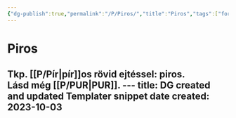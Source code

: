 ```yaml
---
{"dg-publish":true,"permalink":"/P/Piros/","title":"Piros","tags":["formatted🟢"],"created":"2023-10-04T12:50","updated":"2023-10-04T12:51"}
---
```



# Piros

Tkp. [[P/Pír\|pír]]os rövid ejtéssel: piros.  
Lásd még [[P/PUR\|PUR]]. ---
title: DG created and updated Templater snippet
date created: 2023-10-03
---
